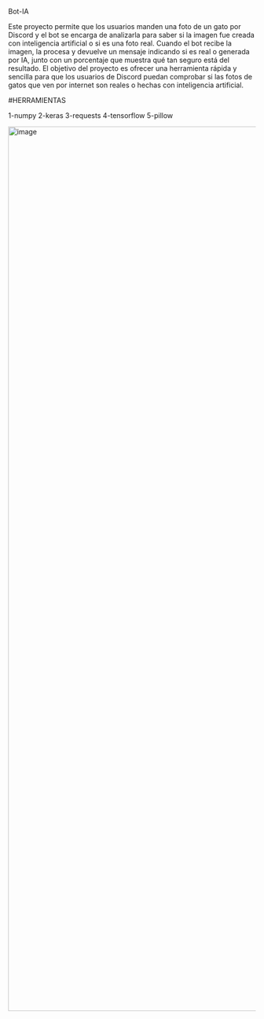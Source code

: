 Bot-IA

Este proyecto permite que los usuarios manden una foto de un gato por Discord y el bot se encarga de analizarla para saber si la imagen fue creada con inteligencia artificial o si es una foto real. Cuando el bot recibe la imagen, la procesa y devuelve un mensaje indicando si es real o generada por IA, junto con un porcentaje que muestra qué tan seguro está del resultado. El objetivo del proyecto es ofrecer una herramienta rápida y sencilla para que los usuarios de Discord puedan comprobar si las fotos de gatos que ven por internet son reales o hechas con inteligencia artificial.

#HERRAMIENTAS

1-numpy
2-keras
3-requests
4-tensorflow
5-pillow

<img width="2880" height="1800" alt="image" src="https://github.com/user-attachments/assets/09376071-e949-4fbc-8cf9-e3403b9d2b91" />

